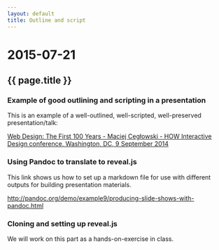 ```yaml
---
layout: default
title: Outline and script
---
```


# 2015-07-21
## {{ page.title }}

### Example of good outlining and scripting in a presentation

This is an example of a well-outlined, well-scripted, well-preserved presentation/talk: 

[Web Design: The First 100 Years - Maciej Cegłowski - HOW Interactive Design conference, Washington, DC, 9 September 2014](http://idlewords.com/talks/web_design_first_100_years.htm)

### Using Pandoc to translate to reveal.js

This link shows us how to set up a markdown file for use with different outputs for building presentation materials. 

http://pandoc.org/demo/example9/producing-slide-shows-with-pandoc.html

### Cloning and setting up reveal.js

We will work on this part as a hands-on-exercise in class. 